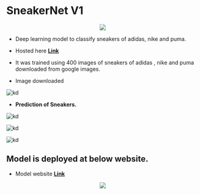 # SneakerNet V1
<center><img src='https://i.ibb.co/0f6Hnz5/logo.jpg'></center>

* Deep learning model to classify sneakers of adidas, nike and puma.

* Hosted here [**Link**](https://sneakernet-v1.onrender.com/)

* It was trained using 400 images of sneakers of adidas , nike and puma downloaded from google images.

* Image downloaded

![kd](https://i.ibb.co/JpfncfY/shoe34533636.jpg)

* **Prediction of Sneakers.**

![kd](https://i.ibb.co/644SS95/qwq1212.jpg)

![kd](https://i.ibb.co/vBfVBhw/asasas.jpg)

![kd](https://i.ibb.co/0sVcjfb/avdafaac.jpg)

## Model is deployed at below website.

* Model website [**Link**](https://sneakernet-v1.onrender.com/)

<center><img src='https://i.ibb.co/Cwb1ZTL/12131dsdsfsfsf.jpg'></center>
